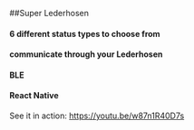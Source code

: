 ##Super Lederhosen 
#### 6 different status types to choose from
#### communicate through your Lederhosen
#### BLE
#### React Native

See it in action: https://youtu.be/w87n1R40D7s
